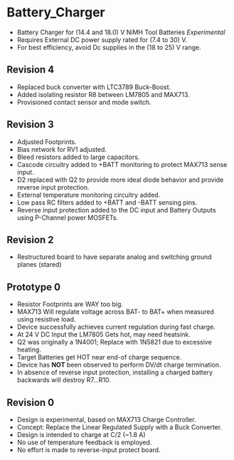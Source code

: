 # Battery_Charger
- Battery Charger for (14.4 and 18.0) V NiMH Tool Batteries *Experimental*
- Requires External DC power supply rated for (7.4 to 30) V.
- For best efficiency, avoid Dc supplies in the (18 to 25) V range.

## Revision 4
- Replaced buck converter with LTC3789 Buck-Boost.
- Added isolating resistor R8 between LM7805 and MAX713.
- Provisioned contact sensor and mode switch.

## Revision 3
- Adjusted Footprints.
- Bias network for RV1 adjusted.
- Bleed resistors added to large capacitors.
- Cascode circuitry added to +BATT monitoring to protect MAX713 sense input.
- D2 replaced with Q2 to provide more ideal diode behavior and provide reverse input protection.
- External temperature monitoring circuitry added.
- Low pass RC filters added to +BATT and -BATT sensing pins.
- Reverse input protection added to the DC input and Battery Outputs using P-Channel power MOSFETs.

## Revision 2
- Restructured board to have separate analog and switching ground planes (stared)

## Prototype 0
- Resistor Footprints are WAY too big.
- MAX713 Will regulate voltage across BAT- to BAT+ when measured using resistive load.
- Device successfully achieves current regulation during fast charge.
- At 24 V DC Input the LM7805 Gets hot, may need heatsink.
- Q2 was originally a 1N4001; Replace with 1N5821 due to excessive heating.
- Target Batteries get HOT near end-of charge sequence.
- Device has **NOT** been observed to perform DV/dt charge termination.
- In absence of reverse input protection, installing a charged battery backwards will destroy R7...R10.

## Revision 0
- Design is experimental, based on MAX713 Charge Controller.
- Concept: Replace the Linear Regulated Supply with a Buck Converter.
- Design is intended to charge at C/2 (~1.8 A)
- No use of temperature feedback is employed.
- No effort is made to reverse-input protect board.
